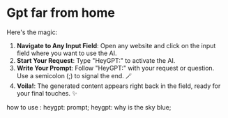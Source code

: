 # Gpt far from home


Here's the magic:

1. **Navigate to Any Input Field**: Open any website and click on the input field where you want to use the AI.
2. **Start Your Request**: Type "HeyGPT:" to activate the AI.
3. **Write Your Prompt**: Follow "HeyGPT:" with your request or question. Use a semicolon (;) to signal the end. 🪄
4. **Voila!**: The generated content appears right back in the field, ready for your final touches. ✨

how to use :
heygpt: prompt;
heygpt: why is the sky blue;


